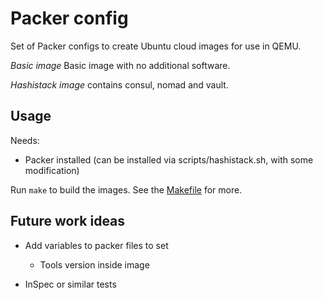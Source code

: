 Packer config
=============

Set of Packer configs to create Ubuntu cloud images for use in QEMU.

*Basic image* Basic image with no additional software.

*Hashistack image* contains consul, nomad and vault.

Usage
-----

Needs:
* Packer installed (can be installed via scripts/hashistack.sh, with some modification)

Run `make` to build the images. See the [Makefile](Makefile) for more.

Future work ideas
-----------------

* Add variables to packer files to set
  * Tools version inside image

* InSpec or similar tests
